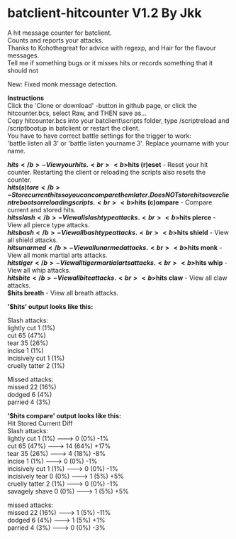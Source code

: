 # batclient-hitcounter V1.2 By Jkk<br>
A hit message counter for batclient.<br>
Counts and reports your attacks.<br>
Thanks to Kohothegreat for advice with regexp, and Hair for the flavour messages.<br>
Tell me if something bugs or it misses hits or records something that it should not<br> 

New: Fixed monk message detection.

<b>Instructions</b><br>
Click the 'Clone or download' -button in github page, or click the hitcounter.bcs, select Raw, and THEN save as...<br>
Copy hitcounter.bcs into your batclient\scripts folder, type /scriptreload and /scriptbootup in batclient or restart the client.<br>
You have to have correct battle settings for the trigger to work:<br> 
'battle listen all 3' or 'battle listen yourname 3'. Replace yourname with your name.<br>

<b>$hits</b> - View your hits.<br>
<b>$hits (r)eset</b> - Reset your hit counter. Restarting the client or reloading the scripts also resets the counter.<br>
<b>$hits (s)tore</b> - Store current hits so you can compare them later. Does NOT store hits over client reboots or reloading scripts.<br>
<b>$hits (c)ompare</b> - Compare current and stored hits.<br>
<b>$hits slash</b> - View all slash type attacks.<br>
<b>$hits pierce</b> - View all pierce type attacks.<br>
<b>$hits bash</b> - View all bash type attacks.<br>
<b>$hits shield</b> - View all shield attacks.<br>
<b>$hits unarmed</b> - View all unarmed attacks.<br>
<b>$hits monk</b> - View all monk martial arts attacks.<br>
<b>$hits tiger</b> - View all tiger martial arts attacks.<br>
<b>$hits whip</b> - View all whip attacks.<br>
<b>$hits bite</b> - View all bite attacks.<br>
<b>$hits claw</b> - View all claw attacks.<br>
<b>$hits breath</b> - View all breath attacks.<br>

<b>'$hits' output looks like this:</b><br>

Slash attacks:<br>
lightly cut    1  (1%)<br>
cut            65 (47%)<br>
tear           35 (26%)<br>
incise         1  (1%)<br>
incisively cut 1  (1%)<br>
cruelly tatter 2  (1%)<br>

Missed attacks:<br>
missed         22 (16%)<br>
dodged         6  (4%)<br>
parried        4  (3%)<br>


<b>'$hits compare' output looks like this:</b><br>
Hit              Stored         Current  Diff<br>
Slash attacks:<br>
lightly cut     1  (1%)   --->  0  (0%)  -1%<br>
cut             65 (47%)  --->  14 (64%) +17%<br>
tear            35 (26%)  --->  4  (18%) -8%<br>
incise          1  (1%)   --->  0  (0%)  -1%<br>
incisively cut  1  (1%)   --->  0  (0%)  -1%<br>
incisively tear 0  (0%)   --->  1  (5%)  +5%<br>
cruelly tatter  2  (1%)   --->  0  (0%)  -1%<br>
savagely shave  0  (0%)   --->  1  (5%)  +5%<br>

missed attacks:<br>
missed          22 (16%)  --->  1  (5%)  -11%<br>
dodged          6  (4%)   --->  1  (5%)  +1%<br>
parried         4  (3%)   --->  0  (0%)  -3%<br>
